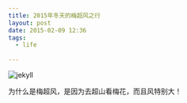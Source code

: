 ```yaml
---
title: 2015年冬天的梅超风之行
layout: post
date: 2015-02-09 12:36
tags:
  - life
  
---
```


![jekyll](http://jekyllrb.com/img/logo-2x.png)

为什么是梅超风，是因为去超山看梅花，而且风特别大！